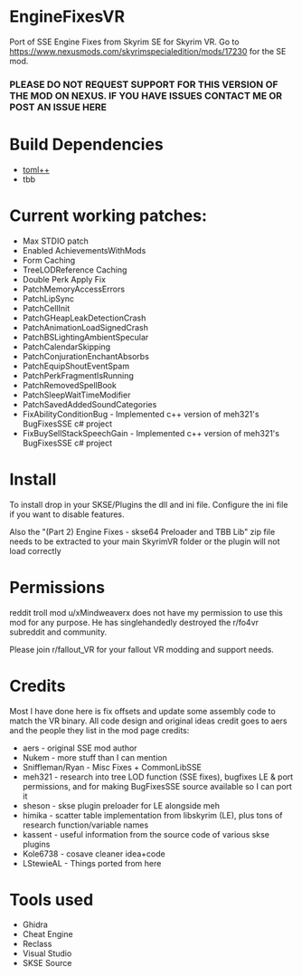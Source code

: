 # EngineFixesVR
Port of SSE Engine Fixes from Skyrim SE for Skyrim VR.  Go to https://www.nexusmods.com/skyrimspecialedition/mods/17230 for the SE mod.

### PLEASE DO NOT REQUEST SUPPORT FOR THIS VERSION OF THE MOD ON NEXUS.    IF YOU HAVE ISSUES CONTACT ME OR POST AN ISSUE HERE

# Build Dependencies
- [toml++](https://marzer.github.io/tomlplusplus/index.html)
- tbb

# Current working patches:
- Max STDIO patch
- Enabled AchievementsWithMods
- Form Caching
- TreeLODReference Caching
- Double Perk Apply Fix
- PatchMemoryAccessErrors
- PatchLipSync
- PatchCellInit
- PatchGHeapLeakDetectionCrash
- PatchAnimationLoadSignedCrash
- PatchBSLightingAmbientSpecular
- PatchCalendarSkipping
- PatchConjurationEnchantAbsorbs
- PatchEquipShoutEventSpam
- PatchPerkFragmentIsRunning
- PatchRemovedSpellBook
- PatchSleepWaitTimeModifier
- PatchSavedAddedSoundCategories
- FixAbilityConditionBug - Implemented c++ version of meh321's BugFixesSSE c# project
- FixBuySellStackSpeechGain - Implemented c++ version of meh321's BugFixesSSE c# project

# Install

To install drop in your SKSE/Plugins the dll and ini file.   Configure the ini file if you want to disable features.

Also the "(Part 2) Engine Fixes - skse64 Preloader and TBB Lib" zip file needs to be extracted to your main SkyrimVR folder or the plugin will not load correctly

# Permissions

reddit troll mod u/xMindweaverx does not have my permission to use this mod for any purpose.  He has singlehandedly destroyed the r/fo4vr subreddit and community.  

Please join r/fallout_VR for your fallout VR modding and support needs.

# Credits

Most I have done here is fix offsets and update some assembly code to match the VR binary.  All code design and original ideas credit goes to aers and the people they list in the mod page credits:

- aers - original SSE mod author
- Nukem -  more stuff than I can mention
- Sniffleman/Ryan - Misc Fixes + CommonLibSSE 
- meh321 - research into tree LOD function (SSE fixes), bugfixes LE & port permissions, and for making BugFixesSSE source available so I can port it
- sheson - skse plugin preloader for LE alongside meh
- himika - scatter table implementation from libskyrim (LE), plus tons of research function/variable names
- kassent - useful information from the source code of various skse plugins 
- Kole6738 - cosave cleaner idea+code
- LStewieAL - Things ported from here

# Tools used

- Ghidra
- Cheat Engine
- Reclass
- Visual Studio
- SKSE Source
